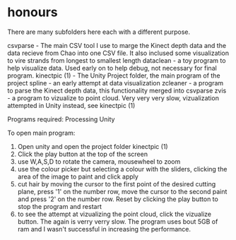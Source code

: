# honours

There are many subfolders here each with a different purpose.

csvparse - The main CSV tool I use to marge the Kinect depth data and the data recieve from Chao into one CSV file. It also inclused some visualization to vire strands from longest to smallest length
dataclean - a toy program to help visualize data. Used early on to help debug, not necessary for final program.
kinectpic (1) - The Unity Project folder, the main program of the project
spline - an early attempt at data visualization
zcleaner - a program to parse the Kinect depth data, this functionality merged into csvparse
zvis - a program to vizualize to point cloud. Very very very slow, vizualization attempted in Unity instead, see kinectpic (1)

Programs required:
Processing
Unity

To open main program:
1. Open unity and open the project folder kinectpic (1)
2. Click the play button at the top of the screen
3. use W,A,S,D to rotate the camera, mousewheel to zoom
3. use the colour picker but selecting a colour with the sliders, clicking the area of the image to paint and click apply
4. cut hair by moving the cursor to the first point of the desired cutting plane, press '1' on the number row, move the cursor to the second paint and press '2' on the number row. Reset by clicking the play button to stop the program and restart
5. to see the attempt at vizualizing the point cloud, click the vizualize button. The again is verry verry slow. The program uses bout 5GB of ram and I wasn't successful in increasing the performance.
